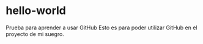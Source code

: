 # hello-world
Prueba para aprender a usar GitHub
Esto es para poder utilizar GitHub en el proyecto de mi suegro.
